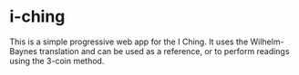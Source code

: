 # i-ching

This is a simple progressive web app for the I Ching. It uses the Wilhelm-Baynes translation and can be used as a reference, or to perform readings using the 3-coin method.